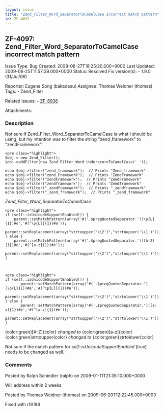 ```yaml
---
layout: issue
title: "Zend_Filter_Word_SeparatorToCamelCase incorrect match pattern"
id: ZF-4097
---
```


ZF-4097: Zend\_Filter\_Word\_SeparatorToCamelCase incorrect match pattern
-------------------------------------------------------------------------

 Issue Type: Bug Created: 2008-08-27T18:25:20.000+0000 Last Updated: 2009-06-25T11:57:39.000+0000 Status: Resolved Fix version(s): - 1.9.0 (31/Jul/09)
 
 Reporter:  Eugene Song (bakadesu)  Assignee:  Thomas Weidner (thomas)  Tags: - Zend\_Filter
 
 Related issues: - [ZF-6936](/issues/browse/ZF-6936)
 
 Attachments: 
### Description

Not sure if Zend\_Filter\_Word\_SeparatorToCamelCase is what I should be using, but my intention was to filter the string "zend\_framework" to "zendFramework".

 
    <pre class="highlight">
    $obj = new Zend_Filter();
    $obj->addFilter(new Zend_Filter_Word_UnderscoreToCamelCase('_'));
    
    echo $obj->filter("zend_framework");  // Prints "Zend_framework"
    echo $obj->filter("zend_Framework");  // Prints "ZendFramework"
    echo $obj->filter("zendFramework");  // Prints "ZendFramework"
    echo $obj->filter("zendframework");  // Prints "Zendframework"
    echo $obj->filter("_zendframework");  // Prints "_zendframework"
    echo $obj->filter("_zend_framework");  // Prints "_zend_framework"


_Zend\_Filter\_Word\_SeparatorToCamelCase_

 
    <pre class="highlight">
    if (self::isUnicodeSupportEnabled()) {
        parent::setMatchPattern(array('#('.$pregQuotedSeparator.')(\p{L}{1})#e','#(^\p{Ll}{1})#e'));
        parent::setReplacement(array("strtoupper('\\2')","strtoupper('\\1')"));
    } else {
        parent::setMatchPattern(array('#('.$pregQuotedSeparator.')([A-Z]{1})#e','#(^[a-z]{1})#e'));
        parent::setReplacement(array("strtoupper('\\2')","strtoupper('\\1')"));
    }


 
    <pre class="highlight">
    if (self::isUnicodeSupportEnabled()) {
           parent::setMatchPattern(array('#('.$pregQuotedSeparator.')(\p{L}{1})#e','#(^\p{Ll}{1})#e'));
           parent::setReplacement(array("strtoupper('\\2')","strtolower('\\1')"));
    } else {
           parent::setMatchPattern(array('#('.$pregQuotedSeparator.')([a-z]{1})#e','#(^[a-z]{1})#e'));
           parent::setReplacement(array("strtoupper('\\2')","strtolower('\\1')"));
    }


{color:green}[A-Z]{color} _changed to_ {color:green}[a-z]{color} {color:green}strtoupper{color} _changed to_ {color:green}strtolower{color}

Not sure if the match pattern for _self::isUnicodeSupportEnabled_ (true) needs to be changed as well.

 

 

### Comments

Posted by Ralph Schindler (ralph) on 2009-01-11T21:35:10.000+0000

Will address within 2 weeks

 

 

Posted by Thomas Weidner (thomas) on 2009-06-20T12:22:45.000+0000

Fixed with r16188

 

 